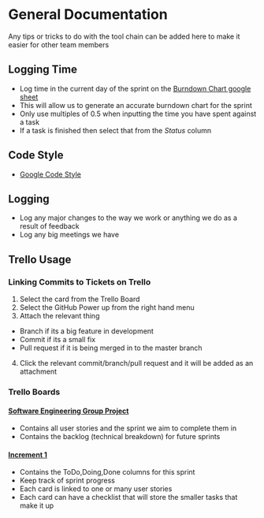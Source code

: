 # General Documentation

Any tips or tricks to do with the tool chain can be added here to make it easier for other team members

## Logging Time
- Log time in the current day of the sprint on the [Burndown Chart google sheet](https://docs.google.com/spreadsheets/d/1G_qfX5CQOKYae3K1tQK2OcYnTJN1PDG4_hUfxowC9fE/edit#gid=0 "Burndown Chart")
- This will allow us to generate an accurate burndown chart for the sprint
- Only use multiples of 0.5 when inputting the time you have spent against a task
- If a task is finished then select that from the *Status* column

## Code Style

- [Google Code Style](https://google.github.io/styleguide/javaguide.html)

## Logging
- Log any major changes to the way we work or anything we do as a result of feedback
- Log any big meetings we have

## Trello Usage

### Linking Commits to Tickets on Trello
1. Select the card from the Trello Board
2. Select the GitHub Power up from the right hand menu
3. Attach the relevant thing
  - Branch if its a big feature in development
  - Commit if its a small fix
  - Pull request if it is being merged in to the master branch
4. Click the relevant commit/branch/pull request and it will be added as an attachment

### Trello Boards

#### [Software Engineering Group Project](https://trello.com/b/O5ULHcuC/software-engineering-group-project) 
- Contains all user stories and the sprint we aim to complete them in
- Contains the backlog (technical breakdown) for future sprints

#### [Increment 1](https://trello.com/b/i7dwuDKP/increment-1)  
- Contains the ToDo,Doing,Done columns for this sprint
- Keep track of sprint progress
- Each card is linked to one or many user stories
- Each card can have a checklist that will store the smaller tasks that make it up
